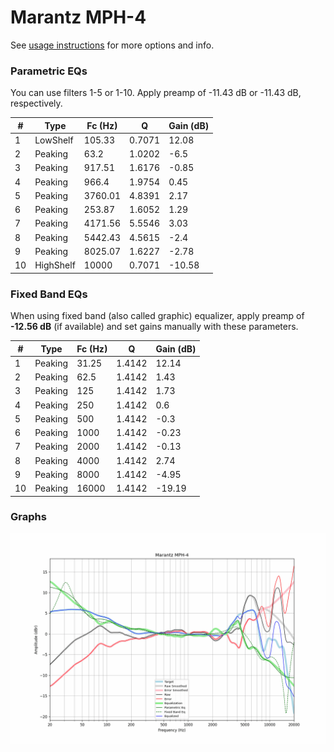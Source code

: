# Marantz MPH-4
See [usage instructions](https://github.com/jaakkopasanen/AutoEq#usage) for more options and info.

### Parametric EQs
You can use filters 1-5 or 1-10. Apply preamp of -11.43 dB or -11.43 dB, respectively.

|   # | Type      |   Fc (Hz) |      Q |   Gain (dB) |
|-----|-----------|-----------|--------|-------------|
|   1 | LowShelf  |    105.33 | 0.7071 |       12.08 |
|   2 | Peaking   |     63.2  | 1.0202 |       -6.5  |
|   3 | Peaking   |    917.51 | 1.6176 |       -0.85 |
|   4 | Peaking   |    966.4  | 1.9754 |        0.45 |
|   5 | Peaking   |   3760.01 | 4.8391 |        2.17 |
|   6 | Peaking   |    253.87 | 1.6052 |        1.29 |
|   7 | Peaking   |   4171.56 | 5.5546 |        3.03 |
|   8 | Peaking   |   5442.43 | 4.5615 |       -2.4  |
|   9 | Peaking   |   8025.07 | 1.6227 |       -2.78 |
|  10 | HighShelf |  10000    | 0.7071 |      -10.58 |

### Fixed Band EQs
When using fixed band (also called graphic) equalizer, apply preamp of **-12.56 dB** (if available) and set gains manually with these parameters.

|   # | Type    |   Fc (Hz) |      Q |   Gain (dB) |
|-----|---------|-----------|--------|-------------|
|   1 | Peaking |     31.25 | 1.4142 |       12.14 |
|   2 | Peaking |     62.5  | 1.4142 |        1.43 |
|   3 | Peaking |    125    | 1.4142 |        1.73 |
|   4 | Peaking |    250    | 1.4142 |        0.6  |
|   5 | Peaking |    500    | 1.4142 |       -0.3  |
|   6 | Peaking |   1000    | 1.4142 |       -0.23 |
|   7 | Peaking |   2000    | 1.4142 |       -0.13 |
|   8 | Peaking |   4000    | 1.4142 |        2.74 |
|   9 | Peaking |   8000    | 1.4142 |       -4.95 |
|  10 | Peaking |  16000    | 1.4142 |      -19.19 |

### Graphs
![](./Marantz%20MPH-4.png)

